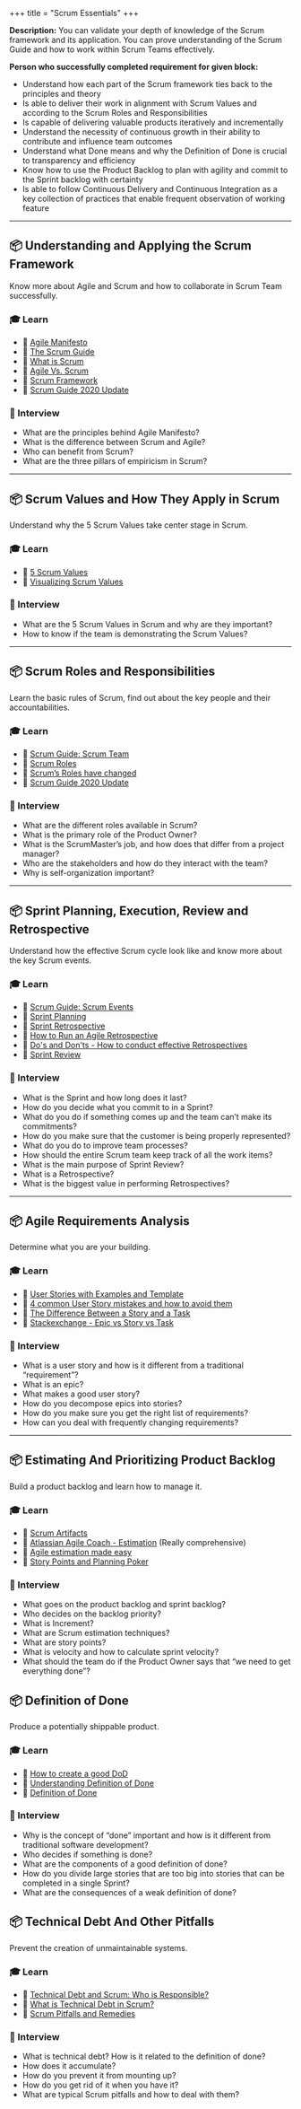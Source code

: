 +++
title = "Scrum Essentials"
+++


**Description:** ​​You can validate your depth of knowledge of the Scrum framework and its application. You can prove understanding of the Scrum Guide and how to work within Scrum Teams effectively. 

**Person who successfully completed requirement for given block:**

- Understand how each part of the Scrum framework ties back to the principles and theory
- Is able to deliver their work in alignment with Scrum Values and according to the Scrum Roles and Responsibilities
- Is capable of delivering valuable products iteratively and incrementally
- Understand the necessity of continuous growth in their ability to contribute and influence team outcomes 
- Understand what Done means and why the Definition of Done is crucial to transparency and efficiency
- Know how to use the Product Backlog to plan with agility and commit to the Sprint backlog with certainty 
- Is able to follow Continuous Delivery and Continuous Integration as a key collection of practices that enable frequent observation of working feature


---

## 📦 Understanding and Applying the Scrum Framework
Know more about Agile and Scrum and how to collaborate in Scrum Team successfully. 

### 🎓 Learn 

- 📗 [Agile Manifesto](http://agilemanifesto.org/)
- 📗 [The Scrum Guide](https://scrumguides.org/scrum-guide.html)
- 📗 [What is Scrum](https://www.scrum.org/resources/what-is-scrum)
- 📗 [Agile Vs. Scrum](https://www.educba.com/agile-vs-scrum/)
- 📗 [Scrum Framework](https://www.scrum.org/professional-scrum-competencies/understanding-and-applying-scrum-framework) 
- 📗 [Scrum Guide 2020 Update](https://selleo.com/blog/scrum-guide-2020-update-key-changes-and-their-impact-on-development-teams)

### 🎤 Interview

- What are the principles behind Agile Manifesto?
- What is the difference between Scrum and Agile?
- Who can benefit from Scrum?
- What are the three pillars of empiricism in Scrum?

---

## 📦 Scrum Values and How They Apply in Scrum
Understand why the 5 Scrum Values take center stage in Scrum.

### 🎓 Learn

- 📗 [5 Scrum Values](https://www.scrum.org/resources/blog/5-scrum-values-take-center-stage)
- 📗 [Visualizing Scrum Values](https://www.scrum.org/resources/blog/visualising-scrum-values)

### 🎤 Interview

- What are the 5 Scrum Values in Scrum and why are they important?
- How to know if the team is demonstrating the Scrum Values?

---

## 📦 Scrum Roles and Responsibilities
Learn the basic rules of Scrum, find out about the key people and their accountabilities.

### 🎓 Learn

- 📗 [Scrum Guide: Scrum Team](https://scrumguides.org/scrum-guide.html#scrum-team)
- 📗 [Scrum Roles](https://blog.codegiant.io/scrum-roles-25b1f7a9f81c)
- 📗 [Scrum’s Roles have changed](https://zenexmachina.com/scrums-roles-have-changed-updates-to-the-scrum-guide-2020/) 
- 📗 [Scrum Guide 2020 Update](https://selleo.com/blog/scrum-guide-2020-update-key-changes-and-their-impact-on-development-teams)

### 🎤 Interview

- What are the different roles available in Scrum?
- What is the primary role of the Product Owner? 
- What is the ScrumMaster’s job, and how does that differ from a project manager?
- Who are the stakeholders and how do they interact with the team? 
- Why is self-organization important?

---

## 📦 Sprint Planning, Execution, Review and Retrospective
Understand how the effective Scrum cycle look like and know more about the key Scrum events.

### 🎓 Learn

- 📗 [Scrum Guide: Scrum Events](https://scrumguides.org/scrum-guide.html#scrum-events)
- 📗 [Sprint Planning](https://www.agilealliance.org/glossary/sprint-planning/)
- 📗 [Sprint Retrospective](https://www.agilealliance.org/glossary/heartbeatretro/)
- 📗 [How to Run an Agile Retrospective](https://www.atlassian.com/team-playbook/plays/retrospective)
- 📗 [Do's and Don'ts - How to conduct effective Retrospectives](https://www.inloox.com/company/blog/articles/do-s-and-don-ts-how-to-conduct-effective-retrospectives/)
- 📗 [Sprint Review](https://agility.im/frequent-agile-question/what-is-a-sprint-review/)

### 🎤 Interview

- What is the Sprint and how long does it last?
- How do you decide what you commit to in a Sprint?
- What do you do if something comes up and the team can’t make its commitments? 
- How do you make sure that the customer is being properly represented? 
- What do you do to improve team processes?
- How should the entire Scrum team keep track of all the work items?
- What is the main purpose of Sprint Review?
- What is a Retrospective?
- What is the biggest value in performing Retrospectives?

---

## 📦 Agile Requirements Analysis 
Determine what you are your building. 

### 🎓 Learn

- 📗 [User Stories with Examples and Template](https://www.atlassian.com/agile/project-management/user-stories)
- 📗 [4 common User Story mistakes and how to avoid them](https://blog.planetargon.com/entries/4-common-user-story-mistakes-and-how-to-avoid-them)
- 📗 [The Difference Between a Story and a Task](https://www.mountaingoatsoftware.com/blog/the-difference-between-a-story-and-a-task)
- 📗 [Stackexchange - Epic vs Story vs Task](https://pm.stackexchange.com/questions/16739/what-is-the-weighting-difference-between-epic-story-task)


### 🎤 Interview

- What is a user story and how is it different from a traditional “requirement”? 
- What is an epic?
- What makes a good user story? 
- How do you decompose epics into stories? 
- How do you make sure you get the right list of requirements? 
- How can you deal with frequently changing requirements?

---

## 📦 Estimating And Prioritizing Product Backlog
Build a product backlog and learn how to manage it. 

### 🎓 Learn

- 📗 [Scrum Artifacts](https://scrumguides.org/scrum-guide.html#scrum-artifacts) 
- 📗 [Atlassian Agile Coach - Estimation](https://www.atlassian.com/agile/project-management/estimation) (Really comprehensive)
- 📗 [Agile estimation made easy](https://medium.com/@concisesoftware/agile-estimation-made-easy-how-to-estimate-software-development-projects-3132cab38b24)
- 📗 [Story Points and Planning Poker](https://www.altexsoft.com/blog/story-points/)


### 🎤 Interview

- What goes on the product backlog and sprint backlog? 
- Who decides on the backlog priority? 
- What is Increment?
- What are Scrum estimation techniques?
- What are story points?
- What is velocity and how to calculate sprint velocity? 
- What should the team do if the Product Owner says that “we need to get everything done”?


## 📦 Definition of Done
Produce a potentially shippable product.
 
### 🎓 Learn
- 📗 [How to create a good DoD](https://selleo.com/blog/how-to-create-a-good-definition-of-done-in-5-steps)
- 📗 [Understanding Definition of Done](https://www.scrum.org/resources/blog/done-understanding-definition-done) 
- 📗 [Definition of Done](https://www.knowledgehut.com/tutorials/scrum-tutorial/definition-of-done)
 
### 🎤 Interview
 
- Why is the concept of “done” important and how is it different from traditional software development?
- Who decides if something is done?
- What are the components of a good definition of done?
- How do you divide large stories that are too big into stories that can be completed in a single Sprint? 
- What are the consequences of a weak definition of done?


## 📦 Technical Debt And Other Pitfalls
Prevent the creation of unmaintainable systems.

### 🎓 Learn

- 📗 [Technical Debt and Scrum: Who is Responsible?](https://www.scrum.org/resources/blog/technical-debt-scrum-who-responsible)
- 📗 [What is Technical Debt in Scrum?](https://staragile.com/blog/technical-debt-in-scrum) 
- 📗 [Scrum Pitfalls and Remedies](https://www.damcogroup.com/blogs/8-common-scrum-pitfalls-and-the-remedies)


### 🎤 Interview

- What is technical debt? How is it related to the definition of done? 
- How does it accumulate? 
- How do you prevent it from mounting up? 
- How do you get rid of it when you have it?
- What are typical Scrum pitfalls and how to deal with them?
